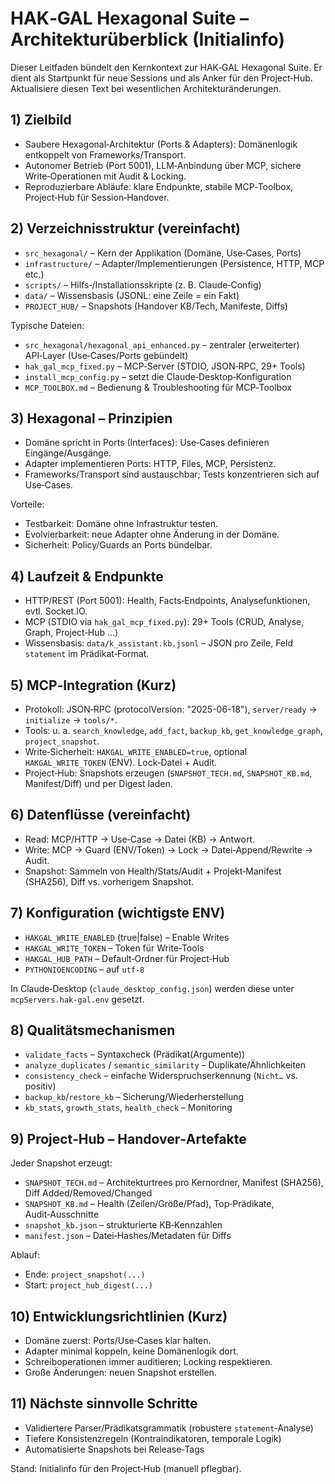 # HAK‑GAL Hexagonal Suite – Architekturüberblick (Initialinfo)

Dieser Leitfaden bündelt den Kernkontext zur HAK‑GAL Hexagonal Suite. Er dient als Startpunkt für neue Sessions und als Anker für den Project‑Hub. Aktualisiere diesen Text bei wesentlichen Architekturänderungen.

## 1) Zielbild
- Saubere Hexagonal‑Architektur (Ports & Adapters): Domänenlogik entkoppelt von Frameworks/Transport.
- Autonomer Betrieb (Port 5001), LLM‑Anbindung über MCP, sichere Write‑Operationen mit Audit & Locking.
- Reproduzierbare Abläufe: klare Endpunkte, stabile MCP‑Toolbox, Project‑Hub für Session‑Handover.

## 2) Verzeichnisstruktur (vereinfacht)
- `src_hexagonal/` – Kern der Applikation (Domäne, Use‑Cases, Ports)
- `infrastructure/` – Adapter/Implementierungen (Persistence, HTTP, MCP etc.)
- `scripts/` – Hilfs‑/Installationsskripte (z. B. Claude‑Config)
- `data/` – Wissensbasis (JSONL: eine Zeile = ein Fakt)
- `PROJECT_HUB/` – Snapshots (Handover KB/Tech, Manifeste, Diffs)

Typische Dateien:
- `src_hexagonal/hexagonal_api_enhanced.py` – zentraler (erweiterter) API‑Layer (Use‑Cases/Ports gebündelt)
- `hak_gal_mcp_fixed.py` – MCP‑Server (STDIO, JSON‑RPC, 29+ Tools)
- `install_mcp_config.py` – setzt die Claude‑Desktop‑Konfiguration
- `MCP_TOOLBOX.md` – Bedienung & Troubleshooting für MCP‑Toolbox

## 3) Hexagonal – Prinzipien
- Domäne spricht in Ports (Interfaces): Use‑Cases definieren Eingänge/Ausgänge.
- Adapter implementieren Ports: HTTP, Files, MCP, Persistenz.
- Frameworks/Transport sind austauschbar; Tests konzentrieren sich auf Use‑Cases.

Vorteile:
- Testbarkeit: Domäne ohne Infrastruktur testen.
- Evolvierbarkeit: neue Adapter ohne Änderung in der Domäne.
- Sicherheit: Policy/Guards an Ports bündelbar.

## 4) Laufzeit & Endpunkte
- HTTP/REST (Port 5001): Health, Facts‑Endpoints, Analysefunktionen, evtl. Socket.IO.
- MCP (STDIO via `hak_gal_mcp_fixed.py`): 29+ Tools (CRUD, Analyse, Graph, Project‑Hub …)
- Wissensbasis: `data/k_assistant.kb.jsonl` – JSON pro Zeile, Feld `statement` im Prädikat‑Format.

## 5) MCP‑Integration (Kurz)
- Protokoll: JSON‑RPC (protocolVersion: "2025-06-18"), `server/ready` → `initialize` → `tools/*`.
- Tools: u. a. `search_knowledge`, `add_fact`, `backup_kb`, `get_knowledge_graph`, `project_snapshot`.
- Write‑Sicherheit: `HAKGAL_WRITE_ENABLED=true`, optional `HAKGAL_WRITE_TOKEN` (ENV). Lock‑Datei + Audit.
- Project‑Hub: Snapshots erzeugen (`SNAPSHOT_TECH.md`, `SNAPSHOT_KB.md`, Manifest/Diff) und per Digest laden.

## 6) Datenflüsse (vereinfacht)
- Read: MCP/HTTP → Use‑Case → Datei (KB) → Antwort.
- Write: MCP → Guard (ENV/Token) → Lock → Datei‑Append/Rewrite → Audit.
- Snapshot: Sammeln von Health/Stats/Audit + Projekt‑Manifest (SHA256), Diff vs. vorherigem Snapshot.

## 7) Konfiguration (wichtigste ENV)
- `HAKGAL_WRITE_ENABLED` (true|false) – Enable Writes
- `HAKGAL_WRITE_TOKEN` – Token für Write‑Tools
- `HAKGAL_HUB_PATH` – Default‑Ordner für Project‑Hub
- `PYTHONIOENCODING` – auf `utf-8`

In Claude‑Desktop (`claude_desktop_config.json`) werden diese unter `mcpServers.hak-gal.env` gesetzt.

## 8) Qualitätsmechanismen
- `validate_facts` – Syntaxcheck (Prädikat(Argumente))
- `analyze_duplicates` / `semantic_similarity` – Duplikate/Ähnlichkeiten
- `consistency_check` – einfache Widerspruchserkennung (`Nicht…` vs. positiv)
- `backup_kb`/`restore_kb` – Sicherung/Wiederherstellung
- `kb_stats`, `growth_stats`, `health_check` – Monitoring

## 9) Project‑Hub – Handover‑Artefakte
Jeder Snapshot erzeugt:
- `SNAPSHOT_TECH.md` – Architekturtrees pro Kernordner, Manifest (SHA256), Diff Added/Removed/Changed
- `SNAPSHOT_KB.md` – Health (Zeilen/Größe/Pfad), Top‑Prädikate, Audit‑Ausschnitte
- `snapshot_kb.json` – strukturierte KB‑Kennzahlen
- `manifest.json` – Datei‑Hashes/Metadaten für Diffs

Ablauf:
- Ende: `project_snapshot(...)`
- Start: `project_hub_digest(...)`

## 10) Entwicklungsrichtlinien (Kurz)
- Domäne zuerst: Ports/Use‑Cases klar halten.
- Adapter minimal koppeln, keine Domänenlogik dort.
- Schreiboperationen immer auditieren; Locking respektieren.
- Große Änderungen: neuen Snapshot erstellen.

## 11) Nächste sinnvolle Schritte
- Validiertere Parser/Prädikatsgrammatik (robustere `statement`‑Analyse)
- Tiefere Konsistenzregeln (Kontraindikatoren, temporale Logik)
- Automatisierte Snapshots bei Release‑Tags

Stand: Initialinfo für den Project‑Hub (manuell pflegbar).
